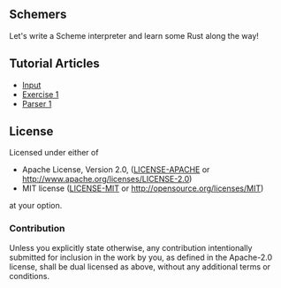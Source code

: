 ## Schemers
Let's write a Scheme interpreter and learn some Rust along the way!

## Tutorial Articles

- [Input](http://mgattozzi.com/scheme-input.html)
- [Exercise 1](http://mgattozzi.com/scheme-ex1.html)
- [Parser 1](http://mgattozzi.com/scheme-parser.html)

## License

Licensed under either of

 * Apache License, Version 2.0, ([LICENSE-APACHE](LICENSE-APACHE) or http://www.apache.org/licenses/LICENSE-2.0)
 * MIT license ([LICENSE-MIT](LICENSE-MIT) or http://opensource.org/licenses/MIT)

at your option.

### Contribution

Unless you explicitly state otherwise, any contribution intentionally submitted
for inclusion in the work by you, as defined in the Apache-2.0 license, shall be dual licensed as above, without any
additional terms or conditions.
